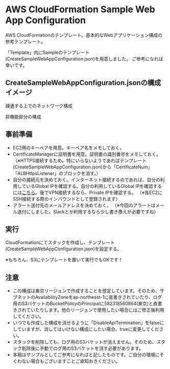# AWS CloudFormation Sample Web App Configuration

AWS CloudFormationのテンプレート。基本的なWebアプリケーション構成の参考テンプレート。

「Template」内にSampleのテンプレート(CreateSampleWebAppConfiguration.json)を用意しました。
ご参考になれば幸いです。

## CreateSampleWebAppConfiguration.jsonの構成イメージ

疎通する上でのネットワーク構成

非機能部分の構成

##  事前準備

* EC2用のキーペアを用意。キーペア名をメモしておく。
* CertificateManagerに証明書を用意。証明書の識別番号をメモしておく。
（※HTTPS接続するため。特にいらないようであればテンプレート(CreateSampleWebAppConfiguration.json)から「CertificateNum」「ALBHttpsListener」のブロックを消す。）
* 自分の接続元を決めておく。インターネット接続するのであれば、自分の利用しているGlobal IPを確認する。自分の利用しているGlobal IPを確認するには[こちら](https://www.cman.jp/network/support/go_access.cgi)。後でVPN接続するなら、Private IPを確認する。
（※各EC2にSSH接続する際のインバウンドとして登録されます）
* アラート送付先のメールアドレスを決めておく。
（※今回のアラートはメール送付にしました。Slackとか利用するなら少し書き換えが必要ですね）

## 実行

CloudFormationにてスタックを作成し、テンプレート(CreateSampleWebAppConfiguration.json)を設定する。

※もちろん、S3にテンプレートを置いて実行でもOKです！

## 注意

* この構成は東京リージョンで作成することを想定しています。そのため、サブネットのAvailabilityZoneをap-northeast-1に直書きされていたり、ログ用のS3バケットのBucketPolicyのPrincipalに582318560864(東京)と直書きされていたりします。他のリージョンで使用したい場合にはご修正後利用してください。
* いつでも作成した構成を消せるように「DisableApiTermination」をfalseにしていますが、消してはいけない構成にしたい場合、trueに変更してください。
* スタックを削除しても、ログ用のS3バケットが消えません。そのため、スタック削除後に手動でログ用のS3バケットを消す必要があります。
* 本稿はサンプルとしてご参考になればと記したものです。ご自分の環境にそぐわない場合もございますことご承知おきください。